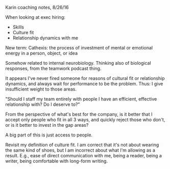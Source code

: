 Karin coaching notes, 8/26/16

When looking at exec hiring: 
- Skills 
- Culture fit 
- Relationship dynamics with me 

New term: Cathexis: the process of investment of mental or emotional energy in a person, object, or idea 

Somehow related to internal neurobiology. Thinking also of biological responses, from the teamwork podcast thing.

It appears I've never fired someone for reasons of cultural fit or relationship dynamics, and always wait for performance to be the problem. Thus: I give insufficient weight to those areas. 

"Should I staff my team entirely with people I have an efficient, effective relationship with? Do I deserve to?" 

From the perspective of what's best for the company, is it better that I accept only people who fit in all 3 ways, and quickly reject those who don't, or is it better to invest in the gap areas? 

A big part of this is just access to people. 

[]()Revisit my definition of culture fit. I am correct that it's not about wearing the same kind of shoes, but I am incorrect about what I'm allowing as a result. E.g., ease of direct communication with me, being a reader, being a writer, being comfortable with long-form writing. 





